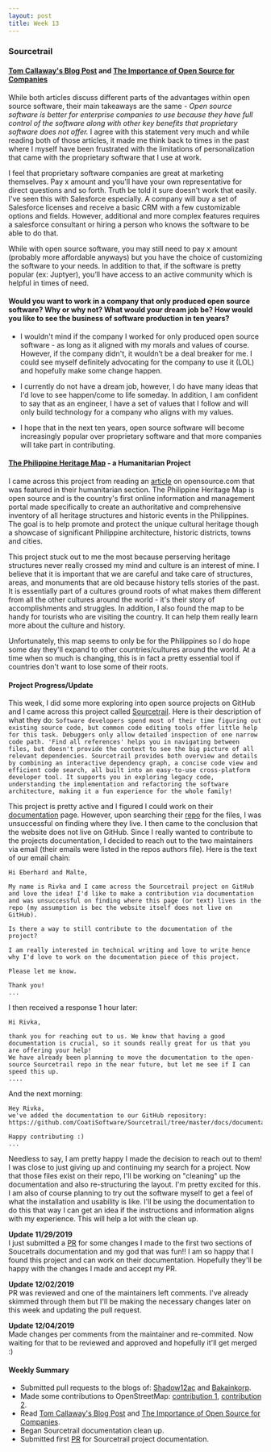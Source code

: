 ```yaml
---
layout: post
title: Week 13
---
```


### Sourcetrail 

#### [Tom Callaway's Blog Post](https://spot.livejournal.com/327801.html) and [The Importance of Open Source for Companies](https://enterprisersproject.com/article/2015/1/top-advantages-open-source-offers-over-proprietary-solutions)

While both articles discuss different parts of the advantages within open source software, their main takeaways are the same - *Open source software is better for enterprise companies to use because they have full control of the software along with other key benefits that proprietary software does not offer.* I agree with this statement very much and while reading both of those articles, it made me think back to times in the past where I myself have been frustrated with the limitations of personalization that came with the proprietary software that I use at work. 

I feel that proprietary software companies are great at marketing themselves. Pay x amount and you'll have your own representative for direct questions and so forth. Truth be told it sure doesn't work that easily. I've seen this with Salesforce especially. A company will buy a set of Salesforce licenses and receive a basic CRM with a few customizable options and fields. However, additional and more complex features requires a salesforce consultant or hiring a person who knows the software to be able to do that. 

While with open source software, you may still need to pay x amount (probably more affordable anyways) but you have the choice of customizing the software to your needs. In addition to that, if the software is pretty popular (ex: Juptyer), you’ll have access to an active community which is helpful in times of need. 


#### Would you want to work in a company that only produced open source software? Why or why not? What would your dream job be? How would you like to see the business of software production in ten years?

- I wouldn't mind if the company I worked for only produced open source software - as long as it aligned with my morals and values of course. However, if the company didn't, it wouldn’t be a deal breaker for me. I could see myself definitely advocating for the company to use it (LOL) and hopefully make some change happen.

- I currently do not have a dream job, however, I do have many ideas that I'd love to see happen/come to life someday. In addition, I am confident to say that as an engineer, I have a set of values that I follow and will only build technology for a company who aligns with my values.

- I hope that in the next ten years, open source software will become increasingly popular over proprietary software and that more companies will take part in contributing. 

#### [The Philippine Heritage Map](https://www.philippineheritagemap.org/) - a Humanitarian Project

I came across this project from reading an [article](https://opensource.com/article/17/8/preserving-cultural-heritage-open-source-mapping) on opensource.com that was featured in their humanitarian section. The Philippine Heritage Map is open source and is the country's first online information and management portal made specifically to create an authoritative and comprehensive inventory of all heritage structures and historic events in the Philippines. The goal is to help promote and protect the unique cultural heritage though a showcase of significant Philippine architecture, historic districts, towns and cities.

This project stuck out to me the most because perserving heritage structures never really crossed my mind and culture is an interest of mine. I believe that it is important that we are careful and take care of structures, areas, and monuments that are old because history tells stories of the past. It is essentially part of a cultures ground roots of what makes them different from all the other cultures around the world - it's their story of accomplishments and struggles. In addition, I also found the map to be handy for tourists who are visiting the country. It can help them really learn more about the culture and history. 

Unfortunately, this map seems to only be for the Philippines so I do hope some day they'll expand to other countries/cultures around the world. At a time when so much is changing, this is in fact a pretty essential tool if countries don't want to lose some of their roots.

#### Project Progress/Update

This week, I did some more exploring into open source projects on GitHub and I came across this project called [Sourcetrail]( https://www.sourcetrail.com/). Here is their description of what they do: `Software developers spend most of their time figuring out existing source code, but common code editing tools offer little help for this task. Debuggers only allow detailed inspection of one narrow code path. 'Find all references' helps you in navigating between files, but doesn't provide the context to see the big picture of all relevant dependencies. Sourcetrail provides both overview and details by combining an interactive dependency graph, a concise code view and efficient code search, all built into an easy-to-use cross-platform developer tool. It supports you in exploring legacy code, understanding the implementation and refactoring the software architecture, making it a fun experience for the whole family!`

This project is pretty active and I figured I could work on their [documentation](https://www.sourcetrail.com/documentation/) page. However, upon searching their [repo](https://github.com/CoatiSoftware/Sourcetrail/tree/a177c6daf506f1b949e2d55d8cedce4e12eb9717) for the files, I was unsuccessful on finding where they live. I then came to the conclusion that the website does not live on GitHub. Since I really wanted to contribute to the projects documentation, I decided to reach out to the two maintainers via email (their emails were listed in the repos authors file). Here is the text of our email chain:

``` 
Hi Eberhard and Malte,

My name is Rivka and I came across the Sourcetrail project on GitHub and love the idea! I'd like to make a contribution via documentation and was unsuccessful on finding where this page (or text) lives in the repo (my assumption is bec the website itself does not live on GitHub). 

Is there a way to still contribute to the documentation of the project?

I am really interested in technical writing and love to write hence why I'd love to work on the documentation piece of this project.

Please let me know.

Thank you!
...
```
I then received a response 1 hour later: 
```
Hi Rivka,

thank you for reaching out to us. We know that having a good documentation is crucial, so it sounds really great for us that you are offering your help!
We have already been planning to move the documentation to the open-source Sourcetrail repo in the near future, but let me see if I can speed this up.
....
```
And the next morning:
```
Hey Rivka,
we've added the documentation to our GitHub repository: https://github.com/CoatiSoftware/Sourcetrail/tree/master/docs/documentation

Happy contributing :)
...
```

Needless to say, I am pretty happy I made the decision to reach out to them! I was close to just giving up and continuing my search for a project. Now that those files exist on their repo, I'll be working on "cleaning" up the documentation and also re-structuring the layout. I'm pretty excited for this. I am also of course planning to try out the software myself to get a feel of what the installation and usability is like. I'll be using the documentation to do this that way I can get an idea if the instructions and information aligns with my experience. This will help a lot with the clean up.

**Update 11/29/2019** <br>
I just submitted a [PR](https://github.com/CoatiSoftware/Sourcetrail/pull/816) for some changes I made to the first two sections of Soucetrails documentation and my god that was fun!! I am so happy that I found this project and can work on their documentation. Hopefully they'll be happy with the changes I made and accept my PR.

**Update 12/02/2019** <br>
PR was reviewed and one of the maintainers left comments. I've already skimmed through them but I'll be making the necessary changes later on this week and updating the pull request. 

**Update 12/04/2019** <br>
Made changes per comments from the maintainer and re-commited. Now waiting for that to be reviewed and approved and hopefully it'll get merged :)


#### Weekly Summary

- Submitted pull requests to the blogs of: [Shadow12ac](https://github.com/hunter-college-ossd-fall-2019/shadow12ac-weekly/pull/6) and [Bakainkorp](https://github.com/hunter-college-ossd-fall-2019/Bakainkorp-weekly/pull/7).
- Made some contributions to OpenStreetMap: [contribution 1](https://www.openstreetmap.org/changeset/774389150), [contribution 2](https://www.openstreetmap.org/changeset/77439400#map=16/40.6083/-73.9871).
- Read [Tom Callaway's Blog Post](https://spot.livejournal.com/327801.html) and [The Importance of Open Source for Companies](https://enterprisersproject.com/article/2015/1/top-advantages-open-source-offers-over-proprietary-solutions).
- Began Sourcetrail documentation clean up. 
- Submitted first [PR](https://github.com/CoatiSoftware/Sourcetrail/pull/816) for Sourcetrail project documentation.
